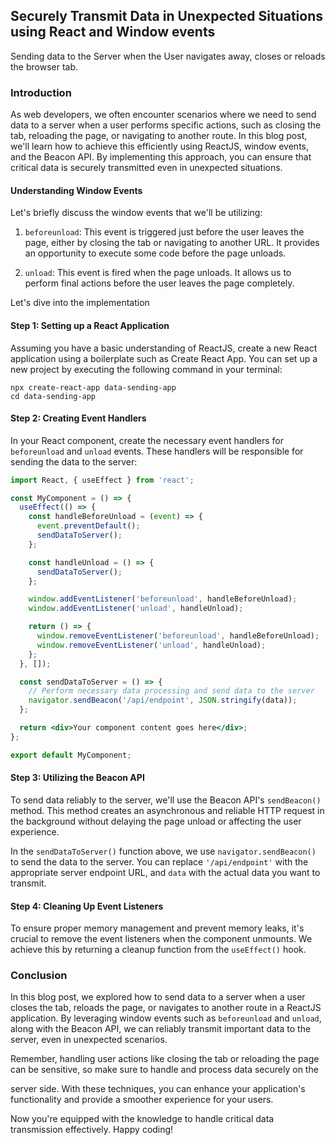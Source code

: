 ## Securely Transmit Data in Unexpected Situations using React and Window events

Sending data to the Server when the User navigates away, closes or reloads the browser tab.

### Introduction

As web developers, we often encounter scenarios where we need to send data to a server when a user performs specific actions, such as closing the tab, reloading the page, or navigating to another route. In this blog post, we'll learn how to achieve this efficiently using ReactJS, window events, and the Beacon API. By implementing this approach, you can ensure that critical data is securely transmitted even in unexpected situations.

#### Understanding Window Events

Let's briefly discuss the window events that we'll be utilizing:

1. `beforeunload`: This event is triggered just before the user leaves the page, either by closing the tab or navigating to another URL. It provides an opportunity to execute some code before the page unloads.

2. `unload`: This event is fired when the page unloads. It allows us to perform final actions before the user leaves the page completely.

Let's dive into the implementation

#### Step 1: Setting up a React Application

Assuming you have a basic understanding of ReactJS, create a new React application using a boilerplate such as Create React App. You can set up a new project by executing the following command in your terminal:

```
npx create-react-app data-sending-app
cd data-sending-app
```

#### Step 2: Creating Event Handlers

In your React component, create the necessary event handlers for `beforeunload` and `unload` events. These handlers will be responsible for sending the data to the server:

```jsx
import React, { useEffect } from 'react';

const MyComponent = () => {
  useEffect(() => {
    const handleBeforeUnload = (event) => {
      event.preventDefault();
      sendDataToServer();
    };

    const handleUnload = () => {
      sendDataToServer();
    };

    window.addEventListener('beforeunload', handleBeforeUnload);
    window.addEventListener('unload', handleUnload);

    return () => {
      window.removeEventListener('beforeunload', handleBeforeUnload);
      window.removeEventListener('unload', handleUnload);
    };
  }, []);

  const sendDataToServer = () => {
    // Perform necessary data processing and send data to the server
    navigator.sendBeacon('/api/endpoint', JSON.stringify(data));
  };

  return <div>Your component content goes here</div>;
};

export default MyComponent;
```

#### Step 3: Utilizing the Beacon API

To send data reliably to the server, we'll use the Beacon API's `sendBeacon()` method. This method creates an asynchronous and reliable HTTP request in the background without delaying the page unload or affecting the user experience.

In the `sendDataToServer()` function above, we use `navigator.sendBeacon()` to send the data to the server. You can replace `'/api/endpoint'` with the appropriate server endpoint URL, and `data` with the actual data you want to transmit.

#### Step 4: Cleaning Up Event Listeners

To ensure proper memory management and prevent memory leaks, it's crucial to remove the event listeners when the component unmounts. We achieve this by returning a cleanup function from the `useEffect()` hook.

### Conclusion

In this blog post, we explored how to send data to a server when a user closes the tab, reloads the page, or navigates to another route in a ReactJS application. By leveraging window events such as `beforeunload` and `unload`, along with the Beacon API, we can reliably transmit important data to the server, even in unexpected scenarios.

Remember, handling user actions like closing the tab or reloading the page can be sensitive, so make sure to handle and process data securely on the

 server side. With these techniques, you can enhance your application's functionality and provide a smoother experience for your users.

Now you're equipped with the knowledge to handle critical data transmission effectively. Happy coding!
